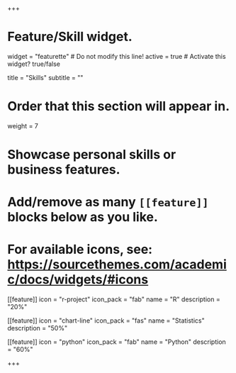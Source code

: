 +++
# Feature/Skill widget.
widget = "featurette"  # Do not modify this line!
active = true  # Activate this widget? true/false

title = "Skills"
subtitle = ""

# Order that this section will appear in.
weight = 7

# Showcase personal skills or business features.
# 
# Add/remove as many `[[feature]]` blocks below as you like.
# 
# For available icons, see: https://sourcethemes.com/academic/docs/widgets/#icons

[[feature]]
  icon = "r-project"
  icon_pack = "fab"
  name = "R"
  description = "20%"
  
[[feature]]
  icon = "chart-line"
  icon_pack = "fas"
  name = "Statistics"
  description = "50%"  
    
 [[feature]]
  icon = "python"
  icon_pack = "fab"
  name = "Python"
  description = "60%"

+++

